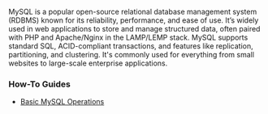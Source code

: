 MySQL is a popular open-source relational database management system (RDBMS) known for its reliability, performance, and ease of use. It’s widely used in web applications to store and manage structured data, often paired with PHP and Apache/Nginx in the LAMP/LEMP stack. MySQL supports standard SQL, ACID-compliant transactions, and features like replication, partitioning, and clustering. It's commonly used for everything from small websites to large-scale enterprise applications.

### How-To Guides

* [Basic MySQL Operations](mysql_basic_operations.md)